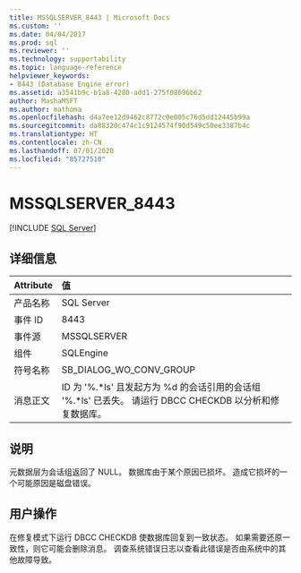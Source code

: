 ```yaml
---
title: MSSQLSERVER_8443 | Microsoft Docs
ms.custom: ''
ms.date: 04/04/2017
ms.prod: sql
ms.reviewer: ''
ms.technology: supportability
ms.topic: language-reference
helpviewer_keywords:
- 8443 (Database Engine error)
ms.assetid: a3541b9c-b1a8-4280-add1-275f08696b62
author: MashaMSFT
ms.author: mathoma
ms.openlocfilehash: d4a7ee12d9462c8772c0e005c76d5dd12445b99a
ms.sourcegitcommit: da88320c474c1c9124574f90d549c50ee3387b4c
ms.translationtype: HT
ms.contentlocale: zh-CN
ms.lasthandoff: 07/01/2020
ms.locfileid: "85727510"
---
```

# <a name="mssqlserver_8443"></a>MSSQLSERVER_8443
 [!INCLUDE [SQL Server](../../includes/applies-to-version/sqlserver.md)]
  
## <a name="details"></a>详细信息  
  
| Attribute | 值 |  
| :-------- | :---- |  
|产品名称|SQL Server|  
|事件 ID|8443|  
|事件源|MSSQLSERVER|  
|组件|SQLEngine|  
|符号名称|SB_DIALOG_WO_CONV_GROUP|  
|消息正文|ID 为 '%.*ls' 且发起方为 %d 的会话引用的会话组 '%.\*ls' 已丢失。 请运行 DBCC CHECKDB 以分析和修复数据库。|  
  
## <a name="explanation"></a>说明  
元数据层为会话组返回了 NULL。 数据库由于某个原因已损坏。 造成它损坏的一个可能原因是磁盘错误。  
  
## <a name="user-action"></a>用户操作  
在修复模式下运行 DBCC CHECKDB 使数据库回复到一致状态。 如果需要还原一致性，则它可能会删除消息。 调查系统错误日志以查看此错误是否由系统中的其他故障导致。  
  
